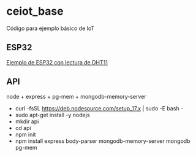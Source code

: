 # ceiot_base

Código para ejemplo básico de IoT



## ESP32

[Ejemplo de ESP32 con lectura de DHT11](https://seguridad-agile.blogspot.com/2022/02/ejemplo-de-esp32-con-lectura-de-dht11.html])


## API

node + express + pg-mem + mongodb-memory-server


 * curl -fsSL https://deb.nodesource.com/setup_17.x | sudo -E bash -
 * sudo apt-get install -y nodejs
 * mkdir api
 * cd api
 * npm init
 * npm install express body-parser mongodb-memory-server mongodb pg-mem



